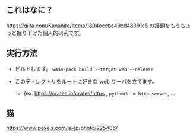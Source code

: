 ## これはなに？
https://qiita.com/Kanahiro/items/1894ceebc49cd48391c5
の話題をもうちょっと掘り下げた個人的研究です。

## 実行方法
- ビルドします。 `wasm-pack build --target web --release`

- このディレクトリをルートに好きな web サーバを立てます。
  - (ex. https://crates.io/crates/https , `python3 -m http.server`, ...

## 猫
https://www.pexels.com/ja-jp/photo/225406/
